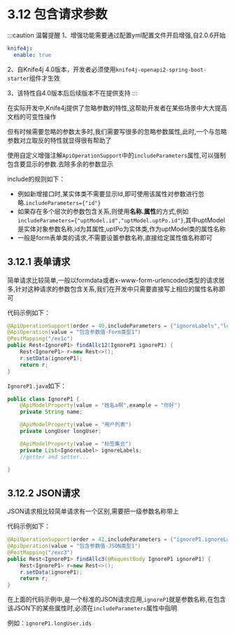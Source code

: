 # 3.12 包含请求参数

:::caution 温馨提醒
1、增强功能需要通过配置yml配置文件开启增强,自2.0.6开始
```yml
knife4j:
  enable: true
```
2、自Knife4j 4.0版本，开发者必须使用`knife4j-openapi2-spring-boot-starter`组件才生效

3、该特性自4.0版本后后续版本不在提供支持
:::

在实际开发中,Knife4j提供了忽略参数的特性,这帮助开发者在某些场景中大大提高文档的可变性操作

但有时候需要忽略的参数太多时,我们需要写很多的忽略参数属性,此时,一个与忽略参数对立取反的特性就显得很有帮助了

使用自定义增强注解`ApiOperationSupport`中的`includeParameters`属性,可以强制包含要显示的参数.去除多余的参数显示

include的规则如下：

- 例如新增接口时,某实体类不需要显示Id,即可使用该属性对参数进行忽略.`includeParameters={"id"}`
- 如果存在多个层次的参数包含关系,则使用**名称.属性**的方式,例如 `includeParameters={"uptModel.id","uptModel.uptPo.id"}`,其中uptModel是实体对象参数名称,id为其属性,uptPo为实体类,作为uptModel类的属性名称
- 一般是form表单类的请求,不需要设置参数名称,直接给定属性值名称即可


## 3.12.1 表单请求

简单请求比较简单,一般以formdata或者x-www-form-urlencoded类型的请求居多,针对这种请求的参数包含关系,我们在开发中只需要直接写上相应的属性名称即可

代码示例如下：

```java
@ApiOperationSupport(order = 40,includeParameters = {"ignoreLabels","longUser.ids"})
@ApiOperation(value = "包含参数值-Form类型1")
@PostMapping("/ex1c")
public Rest<IgnoreP1> findAllc12(IgnoreP1 ignoreP1) {
    Rest<IgnoreP1> r=new Rest<>();
    r.setData(ignoreP1);
    return r;
}
```

`IgnoreP1.java`如下：
```java
public class IgnoreP1 {
    @ApiModelProperty(value = "姓名a啊",example = "你好")
    private String name;

    @ApiModelProperty(value = "用户列表")
    private LongUser longUser;

    @ApiModelProperty(value = "标签集合")
    private List<IgnoreLabel> ignoreLabels;
    //getter and setter...

}
```


## 3.12.2 JSON请求

JSON请求相比较简单请求有一个区别,需要把一级参数名称带上

代码示例如下：
```java
@ApiOperationSupport(order = 42,includeParameters = {"ignoreP1.ignoreLabels.code","ignoreP1.longUser.ids"})
@ApiOperation(value = "包含参数值-JSON类型1")
@PostMapping("/exc3")
public Rest<IgnoreP1> findAllc3(@RequestBody IgnoreP1 ignoreP1) {
    Rest<IgnoreP1> r=new Rest<>();
    r.setData(ignoreP1);
    return r;
}
```

在上面的代码示例中,是一个标准的JSON请求应用,`ignoreP1`就是参数名称,在包含该JSON下的某些属性时,必须在`includeParameters`属性中指明

例如：`ignoreP1.longUser.ids`


 
 
 
